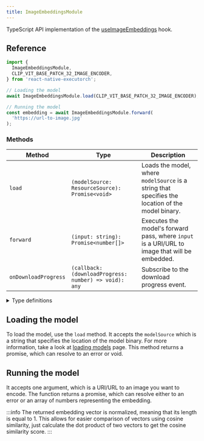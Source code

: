 ```yaml
---
title: ImageEmbeddingsModule
---
```


TypeScript API implementation of the [useImageEmbeddings](../computer-vision/useImageEmbeddings.md) hook.

## Reference

```typescript
import {
  ImageEmbeddingsModule,
  CLIP_VIT_BASE_PATCH_32_IMAGE_ENCODER,
} from 'react-native-executorch';

// Loading the model
await ImageEmbeddingsModule.load(CLIP_VIT_BASE_PATCH_32_IMAGE_ENCODER);

// Running the model
const embedding = await ImageEmbeddingsModule.forward(
  'https://url-to-image.jpg'
);
```

### Methods

| Method               | Type                                                  | Description                                                                                       |
| -------------------- | ----------------------------------------------------- | ------------------------------------------------------------------------------------------------- |
| `load`               | `(modelSource: ResourceSource): Promise<void>`        | Loads the model, where `modelSource` is a string that specifies the location of the model binary. |
| `forward`            | `(input: string): Promise<number[]>`                  | Executes the model's forward pass, where `input` is a URI/URL to image that will be embedded.     |
| `onDownloadProgress` | `(callback: (downloadProgress: number) => void): any` | Subscribe to the download progress event.                                                         |

<details>
<summary>Type definitions</summary>

```typescript
type ResourceSource = string | number | object;
```

</details>

## Loading the model

To load the model, use the `load` method. It accepts the `modelSource` which is a string that specifies the location of the model binary. For more information, take a look at [loading models](../fundamentals/loading-models.md) page. This method returns a promise, which can resolve to an error or void.

## Running the model

It accepts one argument, which is a URI/URL to an image you want to encode. The function returns a promise, which can resolve either to an error or an array of numbers representing the embedding.

:::info
The returned embedding vector is normalized, meaning that its length is equal to 1. This allows for easier comparison of vectors using cosine similarity, just calculate the dot product of two vectors to get the cosine similarity score.
:::
